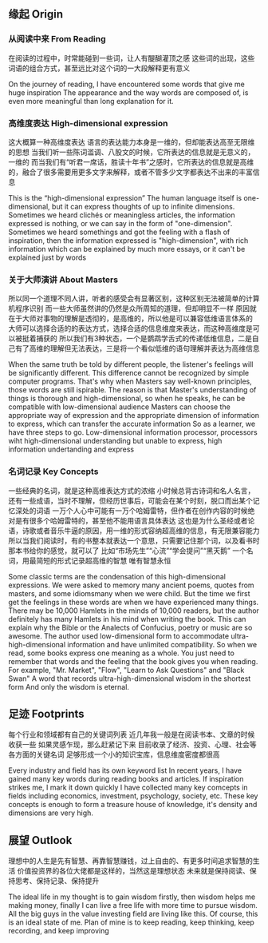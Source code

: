 ## 缘起 Origin
### 从阅读中来 From Reading
在阅读的过程中，时常能碰到一些词，让人有醍醐灌顶之感
这些词的出现，这些词语的组合方式，甚至远比对这个词的一大段解释更有意义

On the journey of reading, I have encountered some words that give me huge inspiration
The appearance and the way words are composed of, is even more meaningful than long explanation for it.

### 高维度表达 High-dimensional expression
这大概算一种高维度表达
语言的表达能力本身是一维的，但却能表达高至无限维的思想
当我们听一些陈词滥调、八股文的时候，它所表达的信息就是无意义的，一维的
而当我们有“听君一席话，胜读十年书”之感时，它所表达的信息就是高维的，融合了很多需要用更多文字来解释，或者不管多少文字都表达不出来的丰富信息

This is the “high-dimensional expression”
The human language itself is one-dimensional, but it can express thoughts of up to infinite dimensions.
Sometimes we heard clichés or meaningless articles, the information expressed is nothing, or we can say in the form of "one-dimension".
Sometimes we heard somethings and got the feeling with a flash of inspiration, then the information expressed is "high-dimension", with rich information which can be explained by much more essays, or it can't be explained just by words

### 关于大师演讲 About Masters
所以同一个道理不同人讲，听者的感受会有显著区别，这种区别无法被简单的计算机程序识别
而一些大师虽然讲的仍然是众所周知的道理，但却明显不一样
原因就在于大师对事物的理解是透彻的，是高维的，所以他是可以兼容低维语言体系的
大师可以选择合适的的表达方式，选择合适的信息维度来表达，而这种高维度是可以被挺着捕获的
所以我们有3种状态，一个是鹦鹉学舌式的传递低维信息，二是自己有了高维的理解但无法表达，三是将一个看似低维的语句理解并表达为高维信息

When the same truth be told by different people, the listener's feelings will be significantly different. This difference cannot be recognized by simple computer programs.
That's why when Masters say well-known principles, those words are still ispirable.
The reason is that Master's understanding of things is thorough and high-dimensional, so when he speaks, he can be compatible with low-dimensional audience
Masters can choose the appropriate way of expression and the appropriate dimension of information to express, which can transfer the accurate information
So as a learner, we have three steps to go. Low-dimensional information processor, processors wiht high-dimensional understanding but unable to express, high information undertanding and express 

### 名词记录 Key Concepts
一些经典的名词，就是这种高维表达方式的浓缩
小时候总背古诗词和名人名言，还有一些成语，当时不理解，但经历世事后，可能会在某个时刻，脱口而出某个记忆深处的词语
一万个人心中可能有一万个哈姆雷特，但作者在创作内容的时候绝对是有很多个哈姆雷特的，甚至他不能用语言具体表达
这也是为什么圣经或者论语，诗歌或者音乐牛逼的原因，用一维的形式容纳超高维的信息，有无限兼容能力
所以当我们阅读时，有的书整本就表达一个意思，只需要记住那个词，以及看书时那本书给你的感觉，就可以了
比如“市场先生”“心流”“学会提问”“黑天鹅”
一个名词，用最简短的形式记录超高维的智慧
唯有智慧永恒

Some classic terms are the condensation of this high-dimensional expressions.
We were asked to memory many ancient poems, quotes from masters, and some idiomsmany when we were child. But the time we first get the feelings in these words are when we have experienced many things.
There may be 10,000 Hamlets in the minds of 10,000 readers, but the author definitely has many Hamlets in his mind when writing the book.
This can explain why the Bible or the Analects of Confucius, poetry or music are so awesome. The author used low-dimensional form to accommodate ultra-high-dimensional information and have unlimited compatibility.
So when we read, some books express one meaning as a whole. You just need to remember that words and the feeling that the book gives you when reading.
For example, "Mr. Market", "Flow", "Learn to Ask Questions" and "Black Swan"
A word that records ultra-high-dimensional wisdom in the shortest form
And only the wisdom is eternal.

## 足迹 Footprints
每个行业和领域都有自己的关键词列表
近几年我一般是在阅读书本、文章的时候收获一些
如果灵感乍现，那么赶紧记下来
目前收录了经济、投资、心理、社会等各方面的关键名词
足够形成一个小的知识宝库，信息维度密度都很高

Every industry and field has its own keyword list
In recent years, I have gained many key words during reading books and articles.
If inspiration strikes me, I mark it down quickly
I have collected many key comcepts in fields including economics, investment, psychology, society, etc.
These key concepts is enough to form a treasure house of knowledge, it's density and dimensions are very high.

## 展望 Outlook
理想中的人生是先有智慧、再靠智慧赚钱，过上自由的、有更多时间追求智慧的生活
价值投资界的各位大佬都是这样的，当然这是理想状态
未来就是保持阅读、保持思考、保持记录、保持提升

The ideal life in my thought is to gain wisdom firstly, then wisdom helps me making money, finally I can live a free life with more time to pursue wisdom.
All the big guys in the value investing field are living like this. Of course, this is an ideal state of me.
Plan of mine is to keep reading, keep thinking, keep recording, and keep improving

